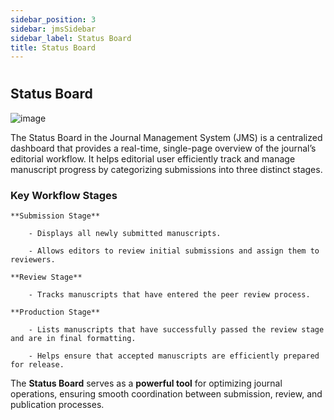 ```yaml
---
sidebar_position: 3
sidebar: jmsSidebar
sidebar_label: Status Board
title: Status Board
---
```

#

## Status Board

![image](https://cdn.kryoni.com/kryoni-docs/images/journal/status-board.webp)

The Status Board in the Journal Management System (JMS) is a centralized dashboard that provides a real-time, single-page overview of the journal’s editorial workflow. It helps editorial user efficiently track and manage manuscript progress by categorizing submissions into three distinct stages.

### Key Workflow Stages

    **Submission Stage**

        - Displays all newly submitted manuscripts.

        - Allows editors to review initial submissions and assign them to reviewers.

    **Review Stage**

        - Tracks manuscripts that have entered the peer review process.

    **Production Stage**
    
        - Lists manuscripts that have successfully passed the review stage and are in final formatting.

        - Helps ensure that accepted manuscripts are efficiently prepared for release. 
        
The **Status Board** serves as a **powerful tool** for optimizing journal operations, ensuring smooth coordination between submission, review, and publication processes.
